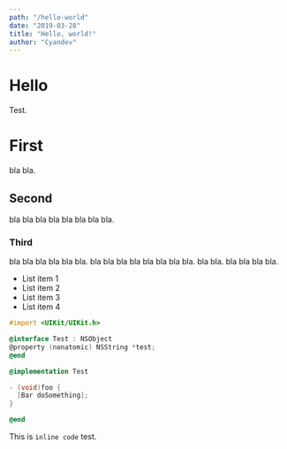 ```yaml
---
path: "/hello-world"
date: "2019-03-28"
title: "Hello, world!"
author: "Cyandev"
---
```


# Hello
Test.

# First
bla bla.
## Second
bla bla bla bla bla bla bla bla.
### Third
bla bla bla bla bla bla. bla bla bla bla bla bla bla bla. bla bla.
bla bla bla bla.

* List item 1
* List item 2
* List item 3
* List item 4

```objectivec
#import <UIKit/UIKit.h>

@interface Test : NSObject
@property (nonatomic) NSString *test;
@end

@implementation Test

- (void)foo {
  [Bar doSomething];
}

@end
```

This is `inline code` test.